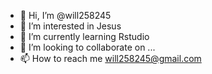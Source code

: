 - 👋 Hi, I’m @will258245
- 👀 I’m interested in Jesus
- 🌱 I’m currently learning Rstudio
- 💞️ I’m looking to collaborate on ...
- 📫 How to reach me will258245@gmail.com

<!---
will258245/will258245 is a ✨ special ✨ repository because its `README.md` (this file) appears on your GitHub profile.
You can click the Preview link to take a look at your changes.
--->
